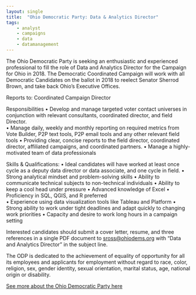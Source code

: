 ```yaml
---
layout: single
title:  "Ohio Democratic Party: Data & Analytics Director"
tags: 
    - analyst
    - campaigns
    - data
    - datamanagement
---
```

The Ohio Democratic Party is seeking an enthusiastic and experienced professional to fill the role of Data and Analytics Director for the Campaign for Ohio in 2018.  The Democratic Coordinated Campaign will work with all Democratic Candidates on the ballot in 2018 to reelect Senator Sherrod Brown, and take back Ohio’s Executive Offices.  

Reports to: Coordinated Campaign Director 

Responsibilities 
•	Develop and manage targeted voter contact universes in conjunction with relevant consultants, coordinated director, and field Director.  
•	Manage daily, weekly and monthly reporting on required metrics from Vote Builder, P2P text tools, P2P email tools and any other relevant field tools 
•	Providing clear, concise reports to the field director, coordinated director, affiliated campaigns, and coordinated partners.
•	Manage a highly-motivated team of data professionals 

Skills & Qualifications:
•	Ideal candidates will have worked at least once cycle as a deputy data director or data associate, and one cycle in field. 
•	Strong analytical mindset and problem-solving skills
•	Ability to communicate technical subjects to non-technical individuals
•	Ability to keep a cool head under pressure
•	Advanced knowledge of Excel
•	Proficiency in SQL, QGIS, and R preferred   
•	Experience using data visualization tools like Tableau and Platform
•	Strong ability to work under tight deadlines and adapt quickly to changing work priorities
•	Capacity and desire to work long hours in a campaign setting

Interested candidates should submit a cover letter, resume, and three references in a single PDF document to sross@ohiodems.org with “Data and Analytics Director” in the subject line. 

The ODP is dedicated to the achievement of equality of opportunity for all its employees and applicants for employment without regard to race, color, religion, sex, gender identity, sexual orientation, marital status, age, national origin or disability.

[See more about the Ohio Democratic Party here](https://ohiodems.org/)

